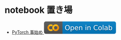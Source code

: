 # notebook 置き場

- [PyTorch 事始め <img src="/assets/colab_icon.svg">](https://colab.research.google.com/github/JPA-BERT/jpa-bert.github.io/blob/master/notebooks/2020_0723pytorch_tutorial.ipynb)